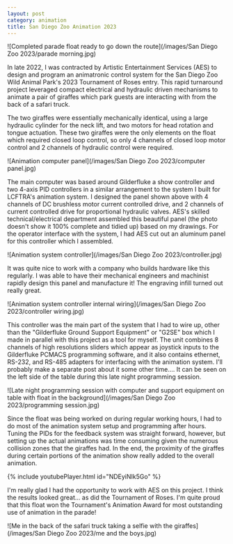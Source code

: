 ```yaml
---
layout: post
category: animation
title: San Diego Zoo Animation 2023
---
```

![Completed parade float ready to go down the route](/images/San Diego Zoo 2023/parade morning.jpg)

In late 2022, I was contracted by Artistic Entertainment Services (AES) to design and program an animatronic control system for the San Diego Zoo Wild Animal Park's 2023 Tournament of Roses entry. This rapid turnaround project leveraged compact electrical and hydraulic driven mechanisms to animate a pair of giraffes which park guests are interacting with from the back of a safari truck. <!--more-->

The two giraffes were essentially mechanically identical, using a large hydraulic cylinder for the neck lift, and two motors for head rotation and tongue actuation. These two giraffes were the only elements on the float which required closed loop control, so only 4 channels of closed loop motor control and 2 channels of hydraulic control were required. 

![Animation computer panel](/images/San Diego Zoo 2023/computer panel.jpg)

The main computer was based around Gilderfluke a show controller and two 4-axis PID controllers in a similar arrangement to the system I built for LCFTRA's animation system. I designed the panel shown above with 4 channels of DC brushless motor current controlled drive, and 2 channels of current controlled drive for proportional hydraulic valves. AES's skilled technical/electrical department assembled this beautiful panel (the photo doesn't show it 100% complete and tidied up) based on my drawings. For the operator interface with the system, I had AES cut out an aluminum panel for this controller which I assembled.

![Animation system controller](/images/San Diego Zoo 2023/controller.jpg)

It was quite nice to work with a company who builds hardware like this regularly. I was able to have their mechanical engineers and machinist rapidly design this panel and manufacture it! The engraving infill turned out really great.

![Animation system controller internal wiring](/images/San Diego Zoo 2023/controller wiring.jpg)

This controller was the main part of the system that I had to wire up, other than the "Gilderfluke Ground Support Equipment" or "G2SE" box which I made in parallel with this project as a tool for myself. The unit combines 8 channels of high resolutions sliders which appear as joystick inputs to the Gilderfluke PCMACS programming software, and it also contains ethernet, RS-232, and RS-485 adapters for interfacing with the animation system. I'll probably make a separate post about it some other time.... It can be seen on the left side of the table during this late night programming session.

![Late night programming session with computer and support equipment on table with float in the background](/images/San Diego Zoo 2023/programming session.jpg)

Since the float was being worked on during regular working hours, I had to do most of the animation system setup and programming after hours. Tuning the PIDs for the feedback system was straight forward, however, but setting up the actual animations was time consuming given the numerous collision zones that the giraffes had. In the end, the proximity of the giraffes during certain portions of the animation show really added to the overall animation.

{% include youtubePlayer.html id="NDEyiNIk5Go" %}

I'm really glad I had the opportunity to work with AES on this project. I think the results looked great... as did the Tournament of Roses. I'm quite proud that this float won the Tournament's Animation Award for most outstanding use of animation in the parade!

![Me in the back of the safari truck taking a selfie with the giraffes](/images/San Diego Zoo 2023/me and the boys.jpg)
